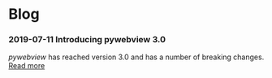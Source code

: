
# Blog

### <span class="date">2019-07-11</span> Introducing pywebview 3.0

_pywebview_ has reached version 3.0 and has a number of breaking changes.<br/>
[Read more](/blog/pywebview3.html)

